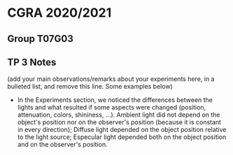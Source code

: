 # CGRA 2020/2021

## Group T07G03

## TP 3 Notes

(add your main observations/remarks about your experiments here, in a bulleted list, and remove this line. Some examples below)

- In the Experiments section, we noticed the differences between the lights and what resulted if some aspects were changed (position, attenuation, colors, shininess, ...). Ambient light did not depend on the object's position nor on the observer's position (because it is constant in every direction); Diffuse light depended on the object position relative to the light source; Especular light depended both on the object position and on the observer's position.
